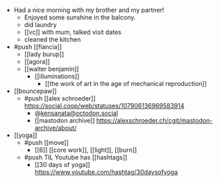- Had a nice morning with my brother and my partner!
	- Enjoyed some sunshine in the balcony.
	- did laundry
	- [[vc]] with mum, talked visit dates
	- cleaned the kitchen
- #push [[flancia]]
	- [[lady burup]]
	- [[agora]]
	- [[walter benjamin]]
		- [[illuminations]]
			- [[the work of art in the age of mechanical reproduction]]
- [[bouncepaw]]
	- #push [[alex schroeder]] https://social.coop/web/statuses/107906136969583914
		- @kensanata@octodon.social
		- [[mastodon archive]] https://alexschroeder.ch/cgit/mastodon-archive/about/
- [[yoga]]
	- #push [[move]]
		- [[6]] [[core work]], [[light]], [[burn]]
	- #push TIL Youtube has [[hashtags]]
		- [[30 days of yoga]] https://www.youtube.com/hashtag/30daysofyoga